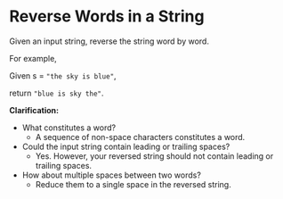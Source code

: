 # Reverse Words in a String

Given an input string, reverse the string word by word.

For example,

Given s = `"the sky is blue"`,

return `"blue is sky the"`.

**Clarification:**

- What constitutes a word?
    + A sequence of non-space characters constitutes a word.
- Could the input string contain leading or trailing spaces?
    + Yes. However, your reversed string should not contain leading or trailing spaces.
- How about multiple spaces between two words?
    + Reduce them to a single space in the reversed string.
